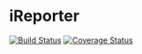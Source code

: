 # iReporter


[![Build Status](https://travis-ci.org/chrismatgit/iReporter.svg?branch=tests)](https://travis-ci.org/chrismatgit/iReporter)				[![Coverage Status](https://coveralls.io/repos/github/chrismatgit/iReporter/badge.svg?branch=tests)](https://coveralls.io/github/chrismatgit/iReporter?branch=tests)
